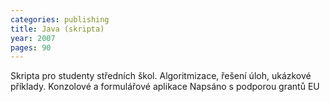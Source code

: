 ```yaml
---
categories: publishing
title: Java (skripta)
year: 2007 
pages: 90
---
```

Skripta pro studenty středních škol.
Algoritmizace, řešení úloh, ukázkové příklady. Konzolové a formulářové aplikace
Napsáno s podporou grantů EU
